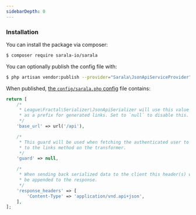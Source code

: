 ```yaml
---
sidebarDepth: 0
---
```


### Installation

 You can install the package via composer:
``` bash
$ composer require sarala-io/sarala
```

You can optionally publish the config file with:
``` bash
$ php artisan vendor:publish --provider="Sarala\JsonApiServiceProvider" --tag="config"
```

When published, [the `config/sarala.php` config](https://github.com/sarala-io/sarala-laravel/blob/master/config/sarala.php) file contains:

```php
return [
    /*
     * League\Fractal\Serializer\JsonApiSerializer will use this value to
     * as a prefix for generated links. Set to `null` to disable this.
     */
    'base_url' => url('/api'),

    /*
     * This guard will be used when fetching the authenticated user to pass
     * to the links method on the transformer.
     */
    'guard' => null,

    /*
     * When sending back serialized data to the client this header(s) will
     * be appended to the response.
     */
    'response_headers' => [
        'Content-Type' => 'application/vnd.api+json',
    ],
];
```
